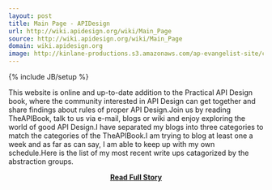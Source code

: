 ```yaml
---
layout: post
title: Main Page - APIDesign
url: http://wiki.apidesign.org/wiki/Main_Page
source: http://wiki.apidesign.org/wiki/Main_Page
domain: wiki.apidesign.org
image: http://kinlane-productions.s3.amazonaws.com/ap-evangelist-site/curated/screenshots/9715_wiki_apidesign_org.png
---
```

{% include JB/setup %}<p>This website is online and up-to-date addition to the Practical API Design book, where the community interested in API Design can get together and share findings about rules of proper API Design.Join us by reading TheAPIBook, talk to us via e-mail, blogs or wiki and enjoy exploring the world of good API Design.I have separated my blogs into three categories to match the categories of the TheAPIBook.I am trying to blog at least one a week and as far as can say, I am able to keep up with my own schedule.Here is the list of my most recent write ups catagorized by the abstraction groups.</p>
<center><p><a href="http://wiki.apidesign.org/wiki/Main_Page" style='padding:25px; font-sze:18px; font-weight: bold;'>Read Full Story</a></p></center>
